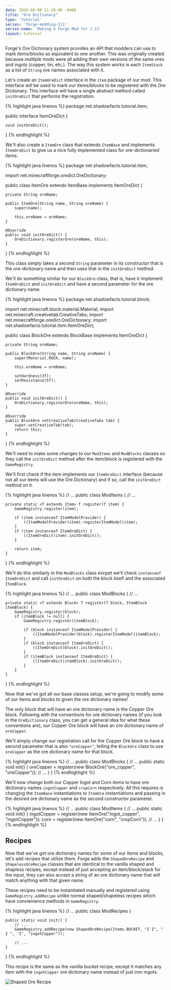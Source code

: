 ```yaml
---
date: 2016-08-08 11:28:00 -0400
title: "Ore Dictionary"
type: 'tutorial'
series: 'forge-modding-111'
series-name: 'Making a Forge Mod for 1.11'
layout: tutorial
---
```


Forge's Ore Dictionary system provides an API that modders can use to mark items/blocks as equivalent to one another. This was originally created because multiple mods were all adding their own versions of the same ores and ingots (copper, tin, etc.). The way this system works is each `ItemStack` as a list of `String` ore names associated with it.

Let's create an `ItemOreDict` interface in the `item` package of our mod. This interface will be used to mark our items/blocks to be registered with the Ore Dictionary. This interface will have a single abstract method called `initOreDict` that performs the registration.

{% highlight java linenos %}
package net.shadowfacts.tutorial.item;

public interface ItemOreDict {
	
	void initOreDict();

}
{% endhighlight %}

We'll also create a `ItemOre` class that extends `ItemBase` and implements `ItemOreDict` to give us a nice fully implemented class for ore-dictionaried items.

{% highlight java linenos %}
package net.shadowfacts.tutorial.item;

import net.minecraftforge.oredict.OreDictionary;

public class ItemOre extends ItemBase implements ItemOreDict {

	private String oreName;

	public ItemOre(String name, String oreName) {
		super(name);

		this.oreName = oreName;
	}

	@Override
	public void initOreDict() {
		OreDictionary.registerOre(oreName, this);
	}

}
{% endhighlight %}

This class simply takes a second `String` parameter in its constructor that is the ore-dictionary name and then uses that in the `initOreDict` method.

We'll do something similar for our `BlockOre` class, that is, have it implement `ItemOreDict` and `initOreDict` and have a second parameter for the ore dictionary name.

{% highlight java linenos %}
package net.shadowfacts.tutorial.block;

import net.minecraft.block.material.Material;
import net.minecraft.creativetab.CreativeTabs;
import net.minecraftforge.oredict.OreDictionary;
import net.shadowfacts.tutorial.item.ItemOreDict;

public class BlockOre extends BlockBase implements ItemOreDict {

	private String oreName;

	public BlockOre(String name, String oreName) {
		super(Material.ROCK, name);

		this.oreName = oreName;

		setHardness(3f);
		setResistance(5f);
	}

	@Override
	public void initOreDict() {
		OreDictionary.registerOre(oreName, this);
	}

	@Override
	public BlockOre setCreativeTab(CreativeTabs tab) {
		super.setCreativeTab(tab);
		return this;
	}

}
{% endhighlight %}

We'll need to make some changes to our `ModItems` and `ModBlocks` classes so they call the `initOreDict` method after the item/block is registered with the `GameRegistry`.

We'll first check if the item implements our `ItemOreDict` interface (because not all our items will use the Ore Dictionary) and if so, call the `initOreDict` method on it.

{% highlight java linenos %}
// ...
public class ModItems {
	// ...

	private static <T extends Item> T register(T item) {
		GameRegistry.register(item);

		if (item instanceof ItemModelProvider) {
			((ItemModelProvider)item).registerItemModel(item);
		}
		if (item instanceof ItemOreDict) {
			((ItemOreDict)item).initOreDict();
		}

		return item;
	}
}
{% endhighlight %}

We'll do this similarly in the `ModBlocks` class excpet we'll check `instanceof ItemOreDict` and call `initOreDict` on both the block itself and the associated `ItemBlock`.

{% highlight java linenos %}
// ...
public class ModBlocks {
	// ...

	private static <T extends Block> T register(T block, ItemBlock itemBlock) {
		GameRegistry.register(block);
		if (itemBlock != null) {
			GameRegistry.register(itemBlock);

			if (block instanceof ItemModelProvider) {
				((ItemModelProvider)block).registerItemModel(itemBlock);
			}
			if (block instanceof ItemOreDict) {
				((ItemOreDict)block).initOreDict();
			}
			if (itemBlock instanceof ItemOreDict) {
				((ItemOreDict)itemBlock).initOreDict();
			}
		}
	}
}
{% endhighlight %}

Now that we've got all our base classes setup, we're going to modify some of our items and blocks to given the ore dictionary names!

The only block that will have an ore dictionary name is the Copper Ore block. Following with the conventions for ore dictionary names (if you look in the `OreDictionary` class, you can get a general idea for what these conventions are), our Copper Ore block will have an ore dictionary name of `oreCopper`.

We'll simply change our registration call for the Copper Ore block to have a second parameter that is also `"oreCopper"`, telling the `BlockOre` class to use `oreCopper` as the ore dictionary name for that block.

{% highlight java linenos %}
// ...
public class ModBlocks {
	// ...
	public static void init() {
		oreCopper = register(new BlockOre("ore_copper", "oreCopper"));
		// ...
	}
}
{% endhighlight %}

We'll now change both our Copper Ingot and Corn items to have ore dictionary names `ingotCopper` and `cropCorn` respectively. All this requires is changing the `ItemBase` instantiations to `ItemOre` instantiations and passing in the desired ore dictionary name as the second constructor parameter.

{% highlight java linenos %}
// ...
public class ModItems {
	// ...
	public static void init() {
		ingotCopper = register(new ItemOre("ingot_copper", "ingotCopper"));
		corn = register(new ItemOre("corn", "cropCorn"));
		// ...
	}
}
{% endhighlight %}

## Recipes
Now that we've got ore dictionary names for some of our items and blocks, let's add recipes that utilize them. Forge adds the `ShapedOreRecipe` and `ShapelessOreRecipe` classes that are identical to the vanilla shaped and shapless recipes, except instead of just accepting an item/block/stack for the input, they can also accept a string of an ore dictionary name that will match anything with that given name.

These recipes need to be instantiated manually and registered using `GameRegistry.addRecipe` unlike normal shaped/shapeless recipes which have convienience methods in `GameRegistry`.

{% highlight java linenos %}
// ...
public class ModRecipes {
	
	public static void init() {
		// ...
		GameRegistry.addRecipe(new ShapedOreRecipe(Items.BUCKET, "I I", " I ", 'I', "ingotCopper"));

		// ...
	}

}
{% endhighlight %}

This recipe is the same as the vanilla bucket recipe, except it matches any item with the `ingotCopper` ore dictionary name instead of just iron ingots.

![Shaped Ore Recipe](http://i.imgur.com/OICDDTJ.png)